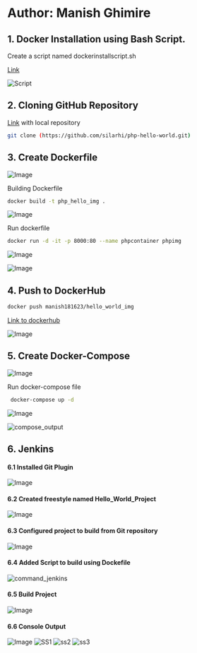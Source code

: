 # Author: Manish Ghimire
## 1. Docker Installation using Bash Script.
Create a script named dockerinstallscript.sh

[Link](https://github.com/Manish-181623/Images/blob/master/dockerinstallscript.sh)

![Script](https://github.com/Manish-181623/Testphp/assets/100844849/30f94134-3ca1-4167-8df9-2457a8f668d8)

## 2. Cloning GitHub Repository
[Link]((https://github.com/silarhi/php-hello-world.git).) with local repository
```bash
git clone (https://github.com/silarhi/php-hello-world.git)

```
## 3. Create Dockerfile
![Image](https://github.com/Manish-181623/Testphp/assets/100844849/518e10cf-3130-4ec4-b1a9-62ac87c8145d)

Building Dockerfile
```bash
docker build -t php_hello_img .
```
![Image](https://github.com/Manish-181623/Testphp/assets/100844849/d7490ff7-189c-42e5-b04f-2af4b04140bd)


Run dockerfile
```bash
docker run -d -it -p 8000:80 --name phpcontainer phpimg
```
![Image](https://github.com/Manish-181623/Testphp/assets/100844849/7e91a4a9-4879-44e9-81be-9c8b9f8ea5fa)

![Image](https://github.com/Manish-181623/Testphp/assets/100844849/a2728e42-58aa-4c04-b226-0bb8659bd199)

## 4. Push to DockerHub
```bash
docker push manish181623/hello_world_img
```


[Link to dockerhub](https://hub.docker.com/r/manish181623/hello_world_img)

![Image](https://github.com/Manish-181623/Testphp/assets/100844849/74b70d09-6064-4a06-980e-e4ca5d509129)

## 5. Create Docker-Compose
![Image](https://github.com/Manish-181623/Testphp/assets/100844849/8c92bb6c-c96b-404a-92ee-7ae489d913ff)

Run docker-compose file
```bash 
 docker-compose up -d
```
![Image](https://github.com/Manish-181623/Testphp/assets/100844849/1c278911-2b7e-4346-891e-b99123e14af7)

![compose_output](https://github.com/Manish-181623/Testphp/assets/100844849/725954cc-8dd7-4bba-a3dc-6015f273db22)

## 6. Jenkins
#### 6.1 Installed Git Plugin
![Image](https://github.com/Manish-181623/Testphp/assets/100844849/3ac1a989-1b25-49ee-af6d-735c789f32d4)
 #### 6.2 Created freestyle named Hello_World_Project
 ![Image](https://github.com/Manish-181623/Testphp/assets/100844849/aac03f9d-9cfa-432d-96a1-ea8170eb6e36)
 #### 6.3 Configured project to build from Git repository
 ![Image](https://github.com/Manish-181623/Testphp/assets/100844849/5f00a79b-eefe-415c-becb-33930cbc7634)
 #### 6.4 Added Script to build using Dockefile

 ![command_jenkins](https://github.com/Manish-181623/Testphp/assets/100844849/c87d1144-d58a-4c00-b494-08ab9669eccf)

 #### 6.5 Build Project
 ![Image](https://github.com/Manish-181623/Testphp/assets/100844849/3151f3c5-b386-4d1d-8a36-4aa8e369110a)
 #### 6.6 Console Output 
 ![Image](https://github.com/Manish-181623/Testphp/assets/100844849/563bea0e-62d3-4d26-9059-3596439c9601)
 ![SS1](https://github.com/Manish-181623/Testphp/assets/100844849/2e7a8849-6469-4681-8ea5-21871d494f4f)
 ![ss2](https://github.com/Manish-181623/Testphp/assets/100844849/5be23b90-ff39-48c7-9012-6dbb4c4f3546)
 ![ss3](https://github.com/Manish-181623/Testphp/assets/100844849/19cbbfdb-7954-4674-b8bc-654fd2ba8c7b)
